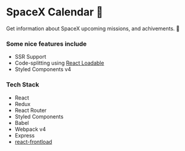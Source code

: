 # SpaceX Calendar :rocket:

Get information about SpaceX upcoming missions, and achivements. :tada: 


### Some nice features include

* SSR Support
* Code-splitting using [React Loadable](https://github.com/jamiebuilds/react-loadable)
* Styled Components v4

### Tech Stack 

* React
* Redux
* React Router
* Styled Components
* Babel
* Webpack v4
* Express
* [react-frontload](https://github.com/davnicwil/react-frontload)

